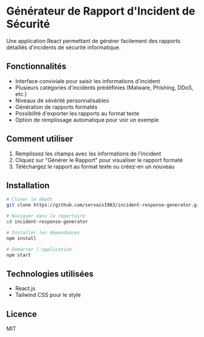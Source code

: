 # Générateur de Rapport d'Incident de Sécurité

Une application React permettant de générer facilement des rapports détaillés d'incidents de sécurité informatique.

## Fonctionnalités

- Interface conviviale pour saisir les informations d'incident
- Plusieurs catégories d'incidents prédéfinies (Malware, Phishing, DDoS, etc.)
- Niveaux de sévérité personnalisables
- Génération de rapports formatés
- Possibilité d'exporter les rapports au format texte
- Option de remplissage automatique pour voir un exemple

## Comment utiliser

1. Remplissez les champs avec les informations de l'incident
2. Cliquez sur "Générer le Rapport" pour visualiser le rapport formaté
3. Téléchargez le rapport au format texte ou créez-en un nouveau

## Installation

```bash
# Cloner le dépôt
git clone https://github.com/servais1983/incident-response-generator.git

# Naviguer dans le répertoire
cd incident-response-generator

# Installer les dépendances
npm install

# Démarrer l'application
npm start
```

## Technologies utilisées

- React.js
- Tailwind CSS pour le style

## Licence

MIT
